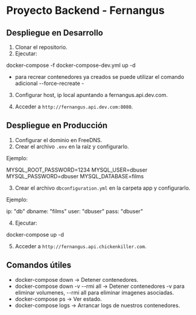 # Proyecto Backend - Fernangus

## Despliegue en Desarrollo
1. Clonar el repositorio.
2. Ejecutar:  

docker-compose -f docker-compose-dev.yml up -d

- para recrear contenedores ya creados se puede utilizar el comando adicional --force-recreate -

3. Configurar host, ip local apuntando a fernangus.api.dev.com.

4. Acceder a `http://fernangus.api.dev.com:8080`.

## Despliegue en Producción
1. Configurar el dominio en FreeDNS.
2. Crear el archivo `.env` en la raíz y configurarlo.

Ejemplo:

MYSQL_ROOT_PASSWORD=1234
MYSQL_USER=dbuser
MYSQL_PASSWORD=dbuser
MYSQL_DATABASE=films

3. Crear el archivo `dbconfiguration.yml` en la carpeta app y configurarlo.

Ejemplo:

ip: "db"
dbname: "films"
user: "dbuser"
pass: "dbuser"

4. Ejecutar:

docker-compose up -d

5. Acceder a `http://fernangus.api.chickenkiller.com`.

## Comandos útiles
- docker-compose down → Detener contenedores.
- docker-compose down -v --rmi all → Detener contenedores -v para eliminar volumenes, --rmi all para eliminar imagenes asociadas.
- docker-compose ps → Ver estado.
- docker-compose logs → Arrancar logs de nuestros contenedores.
